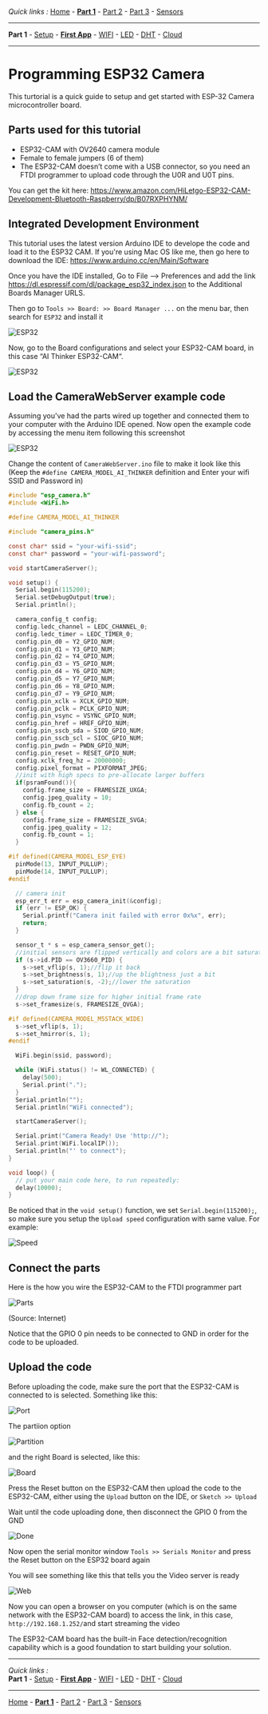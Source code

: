 *Quick links :*
[Home](/README.md) - [**Part 1**](../part1/README.md) - [Part 2](../part2/README.md) - [Part 3](../part3/README.md) - [Sensors](/en/sensors/README.md)
***
**Part 1** - [Setup](PREREQ.md) - [**First App**](FIRSTAPP.md) - [WIFI](WIFI.md) - [LED](LED.md) - [DHT](DHT.md) - [Cloud](IOTCLOUD.md)
***

# Programming ESP32 Camera 
This turtorial is a quick guide to setup and get started with ESP-32 Camera microcontroller board. 

## Parts used for this tutorial

- ESP32-CAM with OV2640 camera module
- Female to female jumpers (6 of them)
- The ESP32-CAM doesn’t come with a USB connector, so you need an FTDI programmer to upload code through the U0R and U0T pins. 

You can get the kit here: 
https://www.amazon.com/HiLetgo-ESP32-CAM-Development-Bluetooth-Raspberry/dp/B07RXPHYNM/

## Integrated Development Environment

This tutorial uses the latest version Arduino IDE to develope the code and load it to the ESP32 CAM. If you're using Mac OS like me, then go here to download the IDE: https://www.arduino.cc/en/Main/Software

Once you have the IDE installed,
Go to File –> Preferences and add the link https://dl.espressif.com/dl/package_esp32_index.json to the Additional Boards Manager URLS.

Then go to `Tools >> Board: >> Board Manager ...` on the menu bar, then search for `ESP32` and install it

![ESP32](../images/board-manager.png)

Now, go to the Board configurations and select your ESP32-CAM board, in this case “AI Thinker ESP32-CAM“.

![ESP32](../images/esp32-board.png)

## Load the CameraWebServer example code

Assuming you've had the parts wired up together and connected them to your computer with the Arduino IDE opened. Now open the example code by accessing the menu item following this screenshot

![ESP32](../images/web-cam-server.png)

Change the content of `CameraWebServer.ino` file to make it look like this (Keep the `#define CAMERA_MODEL_AI_THINKER` definition and Enter your wifi SSID and Password in)

```C
#include "esp_camera.h"
#include <WiFi.h>

#define CAMERA_MODEL_AI_THINKER

#include "camera_pins.h"

const char* ssid = "your-wifi-ssid";
const char* password = "your-wifi-password";

void startCameraServer();

void setup() {
  Serial.begin(115200);
  Serial.setDebugOutput(true);
  Serial.println();

  camera_config_t config;
  config.ledc_channel = LEDC_CHANNEL_0;
  config.ledc_timer = LEDC_TIMER_0;
  config.pin_d0 = Y2_GPIO_NUM;
  config.pin_d1 = Y3_GPIO_NUM;
  config.pin_d2 = Y4_GPIO_NUM;
  config.pin_d3 = Y5_GPIO_NUM;
  config.pin_d4 = Y6_GPIO_NUM;
  config.pin_d5 = Y7_GPIO_NUM;
  config.pin_d6 = Y8_GPIO_NUM;
  config.pin_d7 = Y9_GPIO_NUM;
  config.pin_xclk = XCLK_GPIO_NUM;
  config.pin_pclk = PCLK_GPIO_NUM;
  config.pin_vsync = VSYNC_GPIO_NUM;
  config.pin_href = HREF_GPIO_NUM;
  config.pin_sscb_sda = SIOD_GPIO_NUM;
  config.pin_sscb_scl = SIOC_GPIO_NUM;
  config.pin_pwdn = PWDN_GPIO_NUM;
  config.pin_reset = RESET_GPIO_NUM;
  config.xclk_freq_hz = 20000000;
  config.pixel_format = PIXFORMAT_JPEG;
  //init with high specs to pre-allocate larger buffers
  if(psramFound()){
    config.frame_size = FRAMESIZE_UXGA;
    config.jpeg_quality = 10;
    config.fb_count = 2;
  } else {
    config.frame_size = FRAMESIZE_SVGA;
    config.jpeg_quality = 12;
    config.fb_count = 1;
  }

#if defined(CAMERA_MODEL_ESP_EYE)
  pinMode(13, INPUT_PULLUP);
  pinMode(14, INPUT_PULLUP);
#endif

  // camera init
  esp_err_t err = esp_camera_init(&config);
  if (err != ESP_OK) {
    Serial.printf("Camera init failed with error 0x%x", err);
    return;
  }

  sensor_t * s = esp_camera_sensor_get();
  //initial sensors are flipped vertically and colors are a bit saturated
  if (s->id.PID == OV3660_PID) {
    s->set_vflip(s, 1);//flip it back
    s->set_brightness(s, 1);//up the blightness just a bit
    s->set_saturation(s, -2);//lower the saturation
  }
  //drop down frame size for higher initial frame rate
  s->set_framesize(s, FRAMESIZE_QVGA);

#if defined(CAMERA_MODEL_M5STACK_WIDE)
  s->set_vflip(s, 1);
  s->set_hmirror(s, 1);
#endif

  WiFi.begin(ssid, password);

  while (WiFi.status() != WL_CONNECTED) {
    delay(500);
    Serial.print(".");
  }
  Serial.println("");
  Serial.println("WiFi connected");

  startCameraServer();

  Serial.print("Camera Ready! Use 'http://");
  Serial.print(WiFi.localIP());
  Serial.println("' to connect");
}

void loop() {
  // put your main code here, to run repeatedly:
  delay(10000);
}
```

Be noticed that in the `void setup()` function, we set `Serial.begin(115200);`, so make sure you setup the `Upload speed` configuration with same value. For example:

![Speed](../images/speed.png)


## Connect the parts

Here is the how you wire the ESP32-CAM to the FTDI programmer part

![Parts](../images/parts1.png)

(Source: Internet)

Notice that the GPIO 0 pin needs to be connected to GND in order for the code to be uploaded. 

## Upload the code

Before uploading the code, make sure the port that the ESP32-CAM is connected to is selected. Something like this:

![Port](../images/port.png)

The partiion option

![Partition](../images/partition.png)

and the right Board is selected, like this:

![Board](../images/upload1.png)

Press the Reset button on the ESP32-CAM then upload the code to the ESP32-CAM, either using the `Upload` button on the IDE, or `Sketch >> Upload`

Wait until the code uploading done, then disconnect the GPIO 0 from the GND

![Done](../images/upload-done.png)

Now open the serial monitor window `Tools >> Serials Monitor` and press the Reset button on the ESP32 board again

You will see something like this that tells you the Video server is ready

![Web](../images/monitor.png)

Now you can open a browser on you computer (which is on the same network with the ESP32-CAM board) to access the link, in this case, `http://192.168.1.252/`and start streaming the video

The ESP32-CAM board has the built-in Face detection/recognition capability which is a good foundation to start building your solution. 

***
*Quick links :*  
**Part 1** - [Setup](PREREQ.md) - [**First App**](FIRSTAPP.md) - [WIFI](WIFI.md) - [LED](LED.md) - [DHT](DHT.md) - [Cloud](IOTCLOUD.md)
***
[Home](/README.md) - [**Part 1**](../part1/README.md) - [Part 2](../part2/README.md) - [Part 3](../part3/README.md) - [Sensors](/en/sensors/README.md)